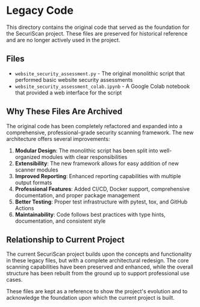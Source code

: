 # Legacy Code

This directory contains the original code that served as the foundation for the SecuriScan project. These files are preserved for historical reference and are no longer actively used in the project.

## Files

- `website_security_assessment.py` - The original monolithic script that performed basic website security assessments
- `website_security_assessment_colab.ipynb` - A Google Colab notebook that provided a web interface for the script

## Why These Files Are Archived

The original code has been completely refactored and expanded into a comprehensive, professional-grade security scanning framework. The new architecture offers several improvements:

1. **Modular Design**: The monolithic script has been split into well-organized modules with clear responsibilities
2. **Extensibility**: The new framework allows for easy addition of new scanner modules
3. **Improved Reporting**: Enhanced reporting capabilities with multiple output formats
4. **Professional Features**: Added CI/CD, Docker support, comprehensive documentation, and proper package management
5. **Better Testing**: Proper test infrastructure with pytest, tox, and GitHub Actions
6. **Maintainability**: Code follows best practices with type hints, documentation, and consistent style

## Relationship to Current Project

The current SecuriScan project builds upon the concepts and functionality in these legacy files, but with a complete architectural redesign. The core scanning capabilities have been preserved and enhanced, while the overall structure has been rebuilt from the ground up to support professional use cases.

These files are kept as a reference to show the project's evolution and to acknowledge the foundation upon which the current project is built.
